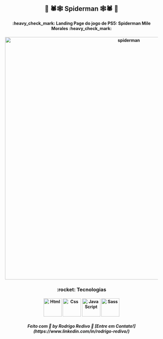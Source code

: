 ###### <h2 align="center">🚀 🕷🕸 Spiderman 🕸🕷 🚀</h2>

<h4 align="center"> 
	:heavy_check_mark: Landing Page do jogo de PS5: Spiderman Mile Morales :heavy_check_mark:
</h4>

<h4 align="center">
	<img alt="spiderman" title="Spiderman" src="https://raw.githubusercontent.com/RodrigoRedivo/spider-Man/master/gif/spiderman.gif" width="800px" />
</h4>

<h3 align="center"> 
	:rocket: Tecnologias 
</h3>

<h4 align="center">
  <img alt="Html" title="Html" src="https://cdn.pixabay.com/photo/2017/08/05/11/16/logo-2582748_960_720.png" width="60px" />
  <img alt="Css" title="Css" src="https://cdn.pixabay.com/photo/2017/08/05/11/16/logo-2582747_960_720.png" width="60px" />
  <img alt="JavaScript" title="JavaScript" src="https://www.ioanavladau.com/imgs/circle-js-v2.png" width="60px" />
  <img alt="Sass" title="Sass" src="https://encrypted-tbn0.gstatic.com/images?q=tbn:ANd9GcTals5nCFSdxPcv2g4ue4fkyOGVRZRawk2eWg&usqp=CAU" width="60px" />	
</h4>

<h5 align="center"> 
Feito com 💜 by Rodrigo Redivo 🤝 [Entre em Contato!](https://www.linkedin.com/in/rodrigo-redivo/)
</h5>
